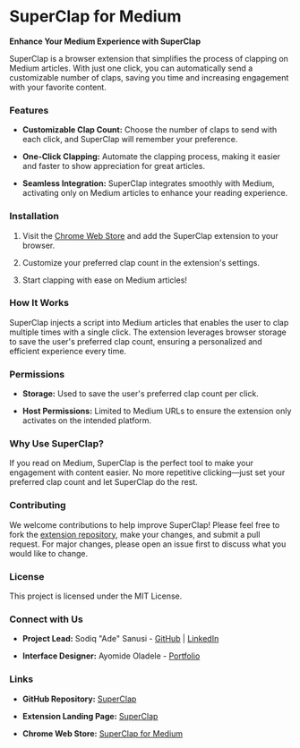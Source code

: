 # SuperClap for Medium

**Enhance Your Medium Experience with SuperClap**

SuperClap is a browser extension that simplifies the process of clapping on Medium articles. With just one click, you can automatically send a customizable number of claps, saving you time and increasing engagement with your favorite content.

### Features

- **Customizable Clap Count:** Choose the number of claps to send with each click, and SuperClap will remember your preference.
    
- **One-Click Clapping:** Automate the clapping process, making it easier and faster to show appreciation for great articles.
    
- **Seamless Integration:** SuperClap integrates smoothly with Medium, activating only on Medium articles to enhance your reading experience.
    

### Installation

1. Visit the [Chrome Web Store](https://chromewebstore.google.com/detail/superclap-for-medium/kdbgbejbmkoigoeajcfhngefiekcfmjc) and add the SuperClap extension to your browser.
    
2. Customize your preferred clap count in the extension's settings.
    
3. Start clapping with ease on Medium articles!
    

### How It Works

SuperClap injects a script into Medium articles that enables the user to clap multiple times with a single click. The extension leverages browser storage to save the user's preferred clap count, ensuring a personalized and efficient experience every time.

### Permissions

- **Storage:** Used to save the user's preferred clap count per click.
    
- **Host Permissions:** Limited to Medium URLs to ensure the extension only activates on the intended platform.
    

### Why Use SuperClap?

If you read on Medium, SuperClap is the perfect tool to make your engagement with content easier. No more repetitive clicking—just set your preferred clap count and let SuperClap do the rest.

### Contributing

We welcome contributions to help improve SuperClap! Please feel free to fork the [extension repository](https://github.com/sodiqsanusi/super-clap-for-medium), make your changes, and submit a pull request. For major changes, please open an issue first to discuss what you would like to change.

### License

This project is licensed under the MIT License.

### Connect with Us

- **Project Lead:** Sodiq "Ade" Sanusi - [GitHub](https://github.com/sodiqsanusi/) | [LinkedIn](https://www.linkedin.com/in/sodiqsanusi/)
    
- **Interface Designer:** Ayomide Oladele - [Portfolio](https://mideoladele.webflow.io/)
    

### Links

- **GitHub Repository:** [SuperClap](https://github.com/sodiqsanusi/super-clap-for-medium)
    
- **Extension Landing Page:** [SuperClap](https://sodiqsanusi.github.io/superclap/)
    
- **Chrome Web Store:** [SuperClap for Medium](https://chromewebstore.google.com/detail/superclap-for-medium/kdbgbejbmkoigoeajcfhngefiekcfmjc)